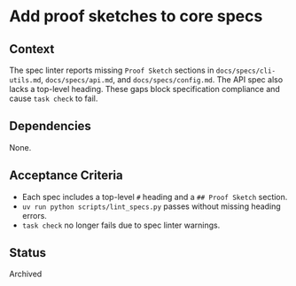 # Add proof sketches to core specs

## Context
The spec linter reports missing `Proof Sketch` sections in `docs/specs/cli-utils.md`,
`docs/specs/api.md`, and `docs/specs/config.md`. The API spec also lacks a top-level
heading. These gaps block specification compliance and cause `task check` to fail.

## Dependencies
None.

## Acceptance Criteria
- Each spec includes a top-level `#` heading and a `## Proof Sketch` section.
- `uv run python scripts/lint_specs.py` passes without missing heading errors.
- `task check` no longer fails due to spec linter warnings.

## Status
Archived
